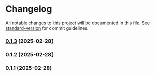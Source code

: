 # Changelog

All notable changes to this project will be documented in this file. See [standard-version](https://github.com/conventional-changelog/standard-version) for commit guidelines.

### [0.1.3](https://github.com/Shubh-81/EHRPortal/compare/v0.1.2...v0.1.3) (2025-02-28)

### 0.1.2 (2025-02-28)

### 0.1.1 (2025-02-28)
